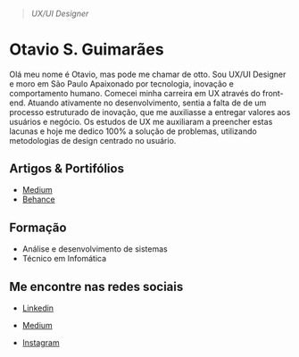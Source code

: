 > ###### UX/UI Designer

# Otavio S. Guimarães 



Olá meu nome é Otavio, mas pode me chamar de otto. Sou UX/UI Designer e moro em São Paulo
Apaixonado por tecnologia, inovação e comportamento humano. Comecei minha carreira em UX através do front-end. 
Atuando ativamente no desenvolvimento, sentia a falta de de um processo estruturado de inovação, que me auxiliasse a entregar valores aos usuários e negócio. 
Os estudos de UX me auxiliaram a preencher estas lacunas e hoje me dedico 100% a solução de problemas, utilizando metodologias de design 
centrado no usuário. 

## Artigos & Portifólios
- [Medium](https://medium.com/@otavioguimaraes.so)
- [Behance](https://www.behance.net/uxotto)


## Formação
- Análise e desenvolvimento de sistemas
- Técnico em Infomática



## Me encontre nas redes sociais
- [Linkedin](https://www.linkedin.com/in/osg/)

- [Medium](https://medium.com/@otavioguimaraes.so)

- [Instagram](https://www.instagram.com/@ux.otto)
